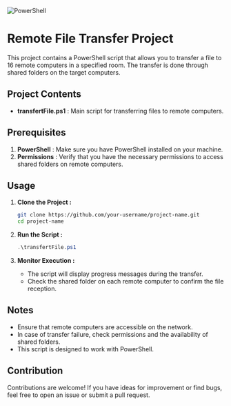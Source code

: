 ![PowerShell](https://img.shields.io/badge/PowerShell-%235391FE.svg?style=for-the-badge&logo=powershell&logoColor=white)
# Remote File Transfer Project

This project contains a PowerShell script that allows you to transfer a file to 16 remote computers in a specified room. The transfer is done through shared folders on the target computers.

## Project Contents
- **transfertFile.ps1** : Main script for transferring files to remote computers.

## Prerequisites
1. **PowerShell** : Make sure you have PowerShell installed on your machine.
2. **Permissions** : Verify that you have the necessary permissions to access shared folders on remote computers.

## Usage

1. **Clone the Project :**
    ```bash
    git clone https://github.com/your-username/project-name.git
    cd project-name
    ```

2. **Run the Script :**
    ```powershell
    .\transfertFile.ps1
    ```

4. **Monitor Execution :**
    - The script will display progress messages during the transfer.
    - Check the shared folder on each remote computer to confirm the file reception.

## Notes
- Ensure that remote computers are accessible on the network.
- In case of transfer failure, check permissions and the availability of shared folders.
- This script is designed to work with PowerShell.

## Contribution
Contributions are welcome! If you have ideas for improvement or find bugs, feel free to open an issue or submit a pull request.
